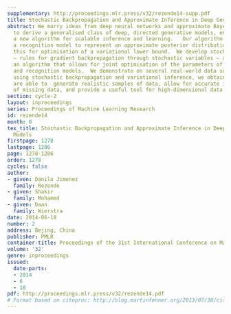 ```yaml
---
supplementary: http://proceedings.mlr.press/v32/rezende14-supp.pdf
title: Stochastic Backpropagation and Approximate Inference in Deep Generative Models
abstract: We marry ideas from deep neural networks and approximate Bayesian inference
  to derive a generalised class of deep, directed generative models, endowed with
  a new algorithm for scalable inference and learning.   Our algorithm introduces
  a recognition model to represent an approximate posterior distribution and uses
  this for optimisation of a variational lower bound.  We develop stochastic backpropagation
  – rules for gradient backpropagation through stochastic variables – and   derive
  an algorithm that allows for joint optimisation of the parameters of both the generative
  and recognition models.  We demonstrate on several real-world data sets that by
  using stochastic backpropagation and variational inference, we obtain models that
  are able to  generate realistic samples of data, allow for accurate imputations
  of missing data, and provide a useful tool for high-dimensional data visualisation.
section: cycle-2
layout: inproceedings
series: Proceedings of Machine Learning Research
id: rezende14
month: 0
tex_title: Stochastic Backpropagation and Approximate Inference in Deep Generative
  Models
firstpage: 1278
lastpage: 1286
page: 1278-1286
order: 1278
cycles: false
author:
- given: Danilo Jimenez
  family: Rezende
- given: Shakir
  family: Mohamed
- given: Daan
  family: Wierstra
date: 2014-06-18
number: 2
address: Bejing, China
publisher: PMLR
container-title: Proceedings of the 31st International Conference on Machine Learning
volume: '32'
genre: inproceedings
issued:
  date-parts:
  - 2014
  - 6
  - 18
pdf: http://proceedings.mlr.press/v32/rezende14.pdf
# Format based on citeproc: http://blog.martinfenner.org/2013/07/30/citeproc-yaml-for-bibliographies/
---
```

